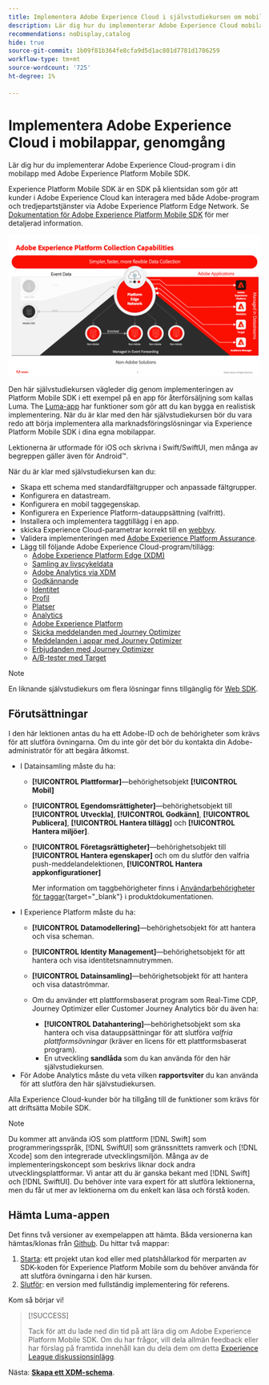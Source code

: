 ```yaml
---
title: Implementera Adobe Experience Cloud i självstudiekursen om mobilappar
description: Lär dig hur du implementerar Adobe Experience Cloud mobilappar. Den här självstudiekursen vägleder dig genom en implementering av Experience Cloud-program i ett exempel på en Swift-app.
recommendations: noDisplay,catalog
hide: true
source-git-commit: 1b09f81b364fe8cfa9d5d1ac801d7781d1786259
workflow-type: tm+mt
source-wordcount: '725'
ht-degree: 1%

---
```


# Implementera Adobe Experience Cloud i mobilappar, genomgång

Lär dig hur du implementerar Adobe Experience Cloud-program i din mobilapp med Adobe Experience Platform Mobile SDK.

Experience Platform Mobile SDK är en SDK på klientsidan som gör att kunder i Adobe Experience Cloud kan interagera med både Adobe-program och tredjepartstjänster via Adobe Experience Platform Edge Network. Se [Dokumentation för Adobe Experience Platform Mobile SDK](https://developer.adobe.com/client-sdks/documentation/) för mer detaljerad information.

![bygginställningar](assets/data-collection-mobile-sdk.png)


Den här självstudiekursen vägleder dig genom implementeringen av Platform Mobile SDK i ett exempel på en app för återförsäljning som kallas Luma. The [Luma-app](https://github.com/Adobe-Marketing-Cloud/Luma-iOS-Mobile-App) har funktioner som gör att du kan bygga en realistisk implementering. När du är klar med den här självstudiekursen bör du vara redo att börja implementera alla marknadsföringslösningar via Experience Platform Mobile SDK i dina egna mobilappar.

Lektionerna är utformade för iOS och skrivna i Swift/SwiftUI, men många av begreppen gäller även för Android™.

När du är klar med självstudiekursen kan du:

* Skapa ett schema med standardfältgrupper och anpassade fältgrupper.
* Konfigurera en datastream.
* Konfigurera en mobil taggegenskap.
* Konfigurera en Experience Platform-datauppsättning (valfritt).
* Installera och implementera taggtillägg i en app.
* skicka Experience Cloud-parametrar korrekt till en [webbvy](web-views.md).
* Validera implementeringen med [Adobe Experience Platform Assurance](assurance.md).
* Lägg till följande Adobe Experience Cloud-program/tillägg:
   * [Adobe Experience Platform Edge (XDM)](events.md)
   * [Samling av livscykeldata](lifecycle-data.md)
   * [Adobe Analytics via XDM](analytics.md)
   * [Godkännande](consent.md)
   * [Identitet](identity.md)
   * [Profil](profile.md)
   * [Platser](places.md)
   * [Analytics ](analytics.md)
   * [Adobe Experience Platform](platform.md)
   * [Skicka meddelanden med Journey Optimizer](journey-optimizer-push.md)
   * [Meddelanden i appar med Journey Optimizer](journey-optimizer-inapp.md)
   * [Erbjudanden med Journey Optimizer](journey-optimizer-offers.md)
   * [A/B-tester med Target](target.md)


>[!NOTE]
>
>En liknande självstudiekurs om flera lösningar finns tillgänglig för [Web SDK](../tutorial-web-sdk/overview.md).

## Förutsättningar

I den här lektionen antas du ha ett Adobe-ID och de behörigheter som krävs för att slutföra övningarna. Om du inte gör det bör du kontakta din Adobe-administratör för att begära åtkomst.

* I Datainsamling måste du ha:
   * **[!UICONTROL Plattformar]**—behörighetsobjekt **[!UICONTROL Mobil]**
   * **[!UICONTROL Egendomsrättigheter]**—behörighetsobjekt till **[!UICONTROL Utveckla]**, **[!UICONTROL Godkänn]**, **[!UICONTROL Publicera]**, **[!UICONTROL Hantera tillägg]** och **[!UICONTROL Hantera miljöer]**.
   * **[!UICONTROL Företagsrättigheter]**—behörighetsobjekt till **[!UICONTROL Hantera egenskaper]** och om du slutför den valfria push-meddelandelektionen, **[!UICONTROL Hantera appkonfigurationer]**

     Mer information om taggbehörigheter finns i [Användarbehörigheter för taggar](https://experienceleague.adobe.com/docs/experience-platform/tags/admin/user-permissions.html?lang=en){target="_blank"} i produktdokumentationen.
* I Experience Platform måste du ha:
   * **[!UICONTROL Datamodellering]**—behörighetsobjekt för att hantera och visa scheman.
   * **[!UICONTROL Identity Management]**—behörighetsobjekt för att hantera och visa identitetsnamnutrymmen.
   * **[!UICONTROL Datainsamling]**—behörighetsobjekt för att hantera och visa dataströmmar.

   * Om du använder ett plattformsbaserat program som Real-Time CDP, Journey Optimizer eller Customer Journey Analytics bör du även ha:
      * **[!UICONTROL Datahantering]**—behörighetsobjekt som ska hantera och visa datauppsättningar för att slutföra _valfria plattformsövningar_ (kräver en licens för ett plattformsbaserat program).
      * En utveckling **sandlåda** som du kan använda för den här självstudiekursen.
* För Adobe Analytics måste du veta vilken **rapportsviter** du kan använda för att slutföra den här självstudiekursen.

Alla Experience Cloud-kunder bör ha tillgång till de funktioner som krävs för att driftsätta Mobile SDK.

>[!NOTE]
>
>Du kommer att använda iOS som plattform [!DNL Swift] som programmeringsspråk, [!DNL SwiftUI] som gränssnittets ramverk och [!DNL Xcode] som den integrerade utvecklingsmiljön. Många av de implementeringskoncept som beskrivs liknar dock andra utvecklingsplattformar. Vi antar att du är ganska bekant med [!DNL Swift] och [!DNL SwiftUI]. Du behöver inte vara expert för att slutföra lektionerna, men du får ut mer av lektionerna om du enkelt kan läsa och förstå koden.


## Hämta Luma-appen

Det finns två versioner av exempelappen att hämta. Båda versionerna kan hämtas/klonas från [Github](https://git.corp.adobe.com/rmaur/Luma). Du hittar två mappar:


1. [Starta](https://git.corp.adobe.com/rmaur/Luma{target="_blank"}): ett projekt utan kod eller med platshållarkod för merparten av SDK-koden för Experience Platform Mobile som du behöver använda för att slutföra övningarna i den här kursen.
1. [Slutför](https://git.corp.adobe.com/Luma{target="_blank"}): en version med fullständig implementering för referens.

Kom så börjar vi!

>[!SUCCESS]
>
>Tack för att du lade ned din tid på att lära dig om Adobe Experience Platform Mobile SDK. Om du har frågor, vill dela allmän feedback eller har förslag på framtida innehåll kan du dela dem om detta [Experience League diskussionsinlägg](https://experienceleaguecommunities.adobe.com/t5/adobe-experience-platform-launch/tutorial-discussion-implement-adobe-experience-cloud-in-mobile/td-p/443796).

Nästa: **[Skapa ett XDM-schema](create-schema.md)**.
